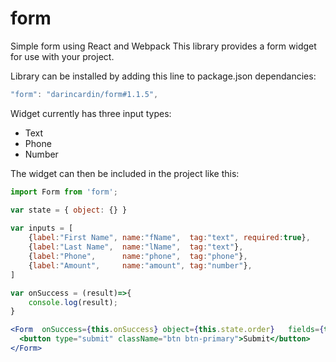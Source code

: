 # form
Simple form using React and Webpack
This library provides a form widget for use with your project. 

Library can be installed by adding this line to package.json dependancies:
```js
"form": "darincardin/form#1.1.5",
```



Widget currently has three input types:
 * Text
 * Phone
 * Number
 
The widget can then be included in the project like this:


```jsx
import Form from 'form'; 

var state = { object: {} }	
	
var inputs = [ 
	{label:"First Name", name:"fName",  tag:"text", required:true},
	{label:"Last Name",  name:"lName",  tag:"text"},
	{label:"Phone",      name:"phone",  tag:"phone"},
	{label:"Amount",     name:"amount", tag:"number"},
]	

var onSuccess = (result)=>{
	console.log(result);
}

<Form  onSuccess={this.onSuccess} object={this.state.order}   fields={this.inputs}>
  <button type="submit" className="btn btn-primary">Submit</button> 
</Form>
```
